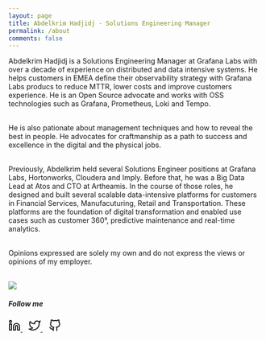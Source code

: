 ```yaml
---
layout: page
title: Abdelkrim Hadjidj - Solutions Engineering Manager
permalink: /about
comments: false
---
```

                
<div class="row justify-content-between">
<div class="col-md-10 pr-5">

<p>
Abdelkrim Hadjidj is a Solutions Engineering Manager at Grafana Labs with over a decade of experience on distributed and data intensive systems. He helps customers in EMEA define their observability strategy with Grafana Labs producs to reduce MTTR, lower costs and improve customers experience. He is an Open Source advocate and works with OSS technologies such as Grafana, Prometheus, Loki and Tempo. <br/><br/>
  
He is also pationate about management techniques and how to reveal the best in people. He advocates for craftmanship as a path to success and excellence in the digital and the physical jobs. <br/><br/>

Previously, Abdelkrim held several Solutions Engineer positions at Grafana Labs, Hortonworks, Cloudera and Imply. Before that, he was a Big Data Lead at Atos and CTO at Artheamis. In the course of those roles, he designed and built several scalable data-intensive platforms for customers in Financial Services, Manufacuturing, Retail and Transportation. These platforms are the foundation of digital transformation and enabled use cases such as customer 360°, predictive maintenance and real-time analytics. <br/><br/>

Opinions expressed are solely my own and do not express the views or opinions of my employer.<br/><br/>

<p class="mb-5"><img class="shadow-lg" src="{{site.baseurl}}/assets/images/ff.jpg" /></p>
</p>

</div>

<div class="col-md-2">

<div class="sticky-top sticky-top-80">
<h5>Follow me</h5>

<a href="https://linkedin.com/in/ahadjidj" target="_blank" rel="noopener" title="Linkedin">
                <svg xmlns="http://www.w3.org/2000/svg" width="24" height="24" viewBox="0 0 24 24" fill="none" stroke="currentColor" stroke-width="2" stroke-linecap="round" stroke-linejoin="round">
                <path d="M16 8a6 6 0 0 1 6 6v7h-4v-7a2 2 0 0 0-2-2 2 2 0 0 0-2 2v7h-4v-7a6 6 0 0 1 6-6z"></path>
                <rect x="2" y="9" width="4" height="12"></rect>
                <circle cx="4" cy="4" r="2"></circle>
            </svg>
            </a> &nbsp;&nbsp; 
            <a href="https://twitter.com/ahadjidj" target="_blank" rel="noopener" title="Twitter">
                <svg xmlns="http://www.w3.org/2000/svg" width="24" height="24" viewBox="0 0 24 24" fill="none" stroke="currentColor" stroke-width="2"           stroke-linecap="round" stroke-linejoin="round">
                    <path d="M23 3a10.9 10.9 0 0 1-3.14 1.53 4.48 4.48 0 0 0-7.86 3v1A10.66 10.66 0 0 1 3 4s-4 9 5 13a11.64 11.64 0 0 1-7 2c9 5 20 0            20-11.5a4.5 4.5 0 0 0-.08-.83A7.72 7.72 0 0 0 23 3z"></path>
                </svg>
            </a> &nbsp;&nbsp; 
            <a href="https://github.com/ahadjidj" target="_blank" rel="noopener" title="Github">
                <svg xmlns="http://www.w3.org/2000/svg" width="24" height="24" viewBox="0 0 24 24" fill="none" stroke="currentColor" stroke-width="2" stroke-linecap="round" stroke-linejoin="round">
                    <path d="M9 19c-5 1.5-5-2.5-7-3m14 6v-3.87a3.37 3.37 0 0 0-.94-2.61c3.14-.35 6.44-1.54 6.44-7A5.44 5.44 0 0 0 20 4.77 5.07 5.07 0 0 0 19.91 1S18.73.65 16 2.48a13.38 13.38 0 0 0-7 0C6.27.65 5.09 1 5.09 1A5.07 5.07 0 0 0 5 4.77a5.44 5.44 0 0 0-1.5 3.78c0 5.42 3.3 6.61 6.44 7A3.37 3.37 0 0 0 9 18.13V22"></path>
                </svg>
            </a> 

</div>
</div>
</div>
